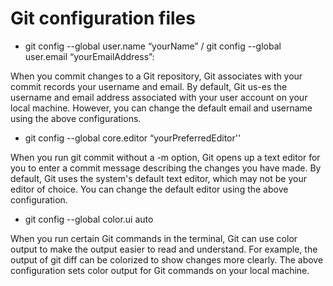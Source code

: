 # Git configuration files

* git config --global user.name “yourName” / git config --global user.email “yourEmailAddress”:

When you commit changes to a Git repository, Git associates with your commit records your username and email. By default, Git us-es the username and email address associated with your user account on your local machine. However, you can change the default email and username using the above configurations.&#x20;

* git config --global core.editor “yourPreferredEditor''

When you run git commit without a -m option, Git opens up a text editor for you to enter a commit message describing the changes you have made. By default, Git uses the system's default text editor, which may not be your editor of choice. You can change the default editor using the above configuration.&#x20;

* git config --global color.ui auto&#x20;

When you run certain Git commands in the terminal, Git can use color output to make the output easier to read and understand. For example, the output of git diff can be colorized to show changes more clearly. The above configuration sets color output for Git commands on your local machine.
